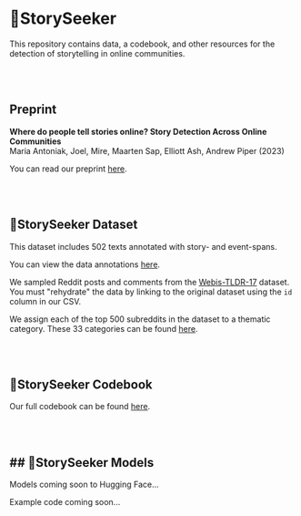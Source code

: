 # 🔭StorySeeker

This repository contains data, a codebook, and other resources for the detection of storytelling in online communities.

<br><br>

## Preprint

**Where do people tell stories online? Story Detection Across Online Communities**    
Maria Antoniak, Joel, Mire, Maarten Sap, Elliott Ash, Andrew Piper (2023)   

You can read our preprint [here](https://github.com/maria-antoniak/storyseeker/blob/main/2023_preprint_where_stories.pdf).

<br><br>

## 🔭StorySeeker Dataset

This dataset includes 502 texts annotated with story- and event-spans.

You can view the data annotations [here](https://github.com/maria-antoniak/storyseeker/blob/main/storyseeker_data.csv).

We sampled Reddit posts and comments from the [Webis-TLDR-17](https://huggingface.co/datasets/webis/tldr-17) dataset. You must "rehydrate" the data by linking to the original dataset using the `id` column in our CSV.

We assign each of the top 500 subreddits in the dataset to a thematic category. These 33 categories can be found [here](https://github.com/maria-antoniak/storyseeker/blob/main/subreddit_categories.csv).

<br><br>

## 🔭StorySeeker Codebook

Our full codebook can be found [here](https://github.com/maria-antoniak/storyseeker/blob/main/codebook.md).

<br><br>

## ## 🔭StorySeeker Models

Models coming soon to Hugging Face...

Example code coming soon...
